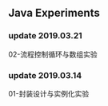 Java Experiments
-----------------------
### update 2019.03.21   
02-流程控制循环与数组实验     
### update 2019.03.14   
01-封装设计与实例化实验     

 
